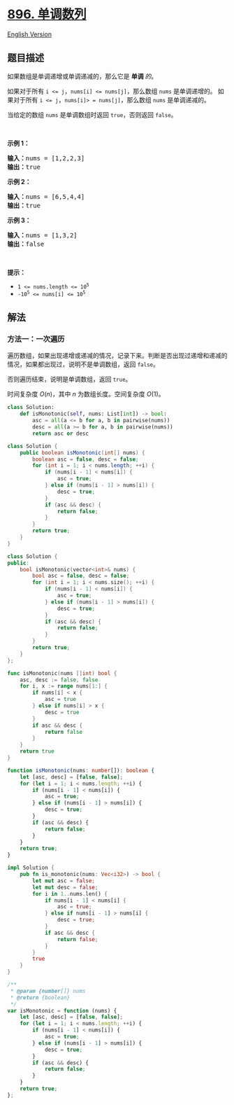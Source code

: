 # [896. 单调数列](https://leetcode.cn/problems/monotonic-array)

[English Version](/solution/0800-0899/0896.Monotonic%20Array/README_EN.md)

<!-- tags:数组 -->

<!-- difficulty:简单 -->

## 题目描述

<!-- 这里写题目描述 -->

<p>如果数组是单调递增或单调递减的，那么它是&nbsp;<strong>单调 </strong><em>的</em>。</p>

<p>如果对于所有 <code>i &lt;= j</code>，<code>nums[i] &lt;= nums[j]</code>，那么数组 <code>nums</code> 是单调递增的。 如果对于所有 <code>i &lt;= j</code>，<code>nums[i]&gt; = nums[j]</code>，那么数组 <code>nums</code>&nbsp;是单调递减的。</p>

<p>当给定的数组 <code>nums</code>&nbsp;是单调数组时返回 <code>true</code>，否则返回 <code>false</code>。</p>

<p>&nbsp;</p>

<ol>
</ol>

<p><strong>示例 1：</strong></p>

<pre>
<strong>输入：</strong>nums = [1,2,2,3]
<strong>输出：</strong>true
</pre>

<p><strong>示例 2：</strong></p>

<pre>
<strong>输入：</strong>nums = [6,5,4,4]
<strong>输出：</strong>true
</pre>

<p><strong>示例 3：</strong></p>

<pre>
<strong>输入：</strong>nums = [1,3,2]
<strong>输出：</strong>false
</pre>

<p>&nbsp;</p>

<p><strong>提示：</strong></p>

<ul>
	<li><code>1 &lt;= nums.length &lt;= 10<sup>5</sup></code></li>
	<li><code>-10<sup>5</sup>&nbsp;&lt;= nums[i] &lt;= 10<sup>5</sup></code></li>
</ul>

## 解法

### 方法一：一次遍历

遍历数组，如果出现递增或递减的情况，记录下来。判断是否出现过递增和递减的情况，如果都出现过，说明不是单调数组，返回 `false`。

否则遍历结束，说明是单调数组，返回 `true`。

时间复杂度 $O(n)$，其中 $n$ 为数组长度。空间复杂度 $O(1)$。

<!-- tabs:start -->

```python
class Solution:
    def isMonotonic(self, nums: List[int]) -> bool:
        asc = all(a <= b for a, b in pairwise(nums))
        desc = all(a >= b for a, b in pairwise(nums))
        return asc or desc
```

```java
class Solution {
    public boolean isMonotonic(int[] nums) {
        boolean asc = false, desc = false;
        for (int i = 1; i < nums.length; ++i) {
            if (nums[i - 1] < nums[i]) {
                asc = true;
            } else if (nums[i - 1] > nums[i]) {
                desc = true;
            }
            if (asc && desc) {
                return false;
            }
        }
        return true;
    }
}
```

```cpp
class Solution {
public:
    bool isMonotonic(vector<int>& nums) {
        bool asc = false, desc = false;
        for (int i = 1; i < nums.size(); ++i) {
            if (nums[i - 1] < nums[i]) {
                asc = true;
            } else if (nums[i - 1] > nums[i]) {
                desc = true;
            }
            if (asc && desc) {
                return false;
            }
        }
        return true;
    }
};
```

```go
func isMonotonic(nums []int) bool {
	asc, desc := false, false
	for i, x := range nums[1:] {
		if nums[i] < x {
			asc = true
		} else if nums[i] > x {
			desc = true
		}
		if asc && desc {
			return false
		}
	}
	return true
}
```

```ts
function isMonotonic(nums: number[]): boolean {
    let [asc, desc] = [false, false];
    for (let i = 1; i < nums.length; ++i) {
        if (nums[i - 1] < nums[i]) {
            asc = true;
        } else if (nums[i - 1] > nums[i]) {
            desc = true;
        }
        if (asc && desc) {
            return false;
        }
    }
    return true;
}
```

```rust
impl Solution {
    pub fn is_monotonic(nums: Vec<i32>) -> bool {
        let mut asc = false;
        let mut desc = false;
        for i in 1..nums.len() {
            if nums[i - 1] < nums[i] {
                asc = true;
            } else if nums[i - 1] > nums[i] {
                desc = true;
            }
            if asc && desc {
                return false;
            }
        }
        true
    }
}
```

```js
/**
 * @param {number[]} nums
 * @return {boolean}
 */
var isMonotonic = function (nums) {
    let [asc, desc] = [false, false];
    for (let i = 1; i < nums.length; ++i) {
        if (nums[i - 1] < nums[i]) {
            asc = true;
        } else if (nums[i - 1] > nums[i]) {
            desc = true;
        }
        if (asc && desc) {
            return false;
        }
    }
    return true;
};
```

<!-- tabs:end -->

<!-- end -->
